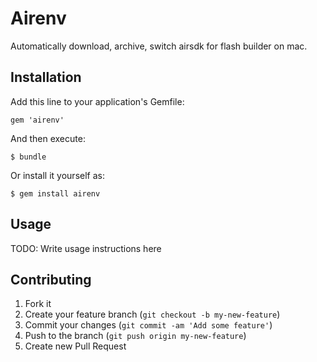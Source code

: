 # Airenv

Automatically download, archive, switch airsdk for flash builder on mac.

## Installation

Add this line to your application's Gemfile:

    gem 'airenv'

And then execute:

    $ bundle

Or install it yourself as:

    $ gem install airenv

## Usage

TODO: Write usage instructions here

## Contributing

1. Fork it
2. Create your feature branch (`git checkout -b my-new-feature`)
3. Commit your changes (`git commit -am 'Add some feature'`)
4. Push to the branch (`git push origin my-new-feature`)
5. Create new Pull Request
